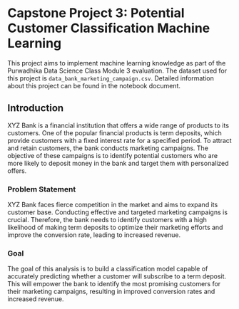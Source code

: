 # Capstone Project 3: Potential Customer Classification Machine Learning

This project aims to implement machine learning knowledge as part of the Purwadhika Data Science Class Module 3 evaluation. The dataset used for this project is `data_bank_marketing_campaign.csv`. Detailed information about this project can be found in the notebook document.

## Introduction

XYZ Bank is a financial institution that offers a wide range of products to its customers. One of the popular financial products is term deposits, which provide customers with a fixed interest rate for a specified period. To attract and retain customers, the bank conducts marketing campaigns. The objective of these campaigns is to identify potential customers who are more likely to deposit money in the bank and target them with personalized offers.

### Problem Statement

XYZ Bank faces fierce competition in the market and aims to expand its customer base. Conducting effective and targeted marketing campaigns is crucial. Therefore, the bank needs to identify customers with a high likelihood of making term deposits to optimize their marketing efforts and improve the conversion rate, leading to increased revenue.

### Goal

The goal of this analysis is to build a classification model capable of accurately predicting whether a customer will subscribe to a term deposit. This will empower the bank to identify the most promising customers for their marketing campaigns, resulting in improved conversion rates and increased revenue.

